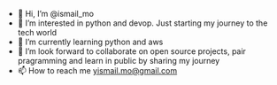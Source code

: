 - 👋 Hi, I’m @ismail_mo
- 👀 I’m interested in python and devop. Just starting my journey to the tech world
- 🌱 I’m currently learning python and aws
- 💞️ I’m look forward to collaborate on open source projects, pair pragramming and learn in public by sharing my journey
- 📫 How to reach me yismail.mo@gmail.com

<!---
ismail_mo is a ✨ special ✨ repository because its `README.md` (this file) appears on your GitHub profile.
You can click the Preview link to take a look at your changes.
--->
